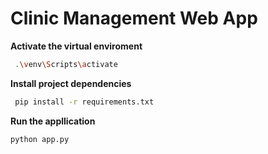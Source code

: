 <h1>Clinic Management Web App</h1>



**Activate the virtual enviroment**

```bash
 .\venv\Scripts\activate
```

**Install project dependencies**
```bash
 pip install -r requirements.txt
```
**Run the appllication**
```bash
python app.py
```